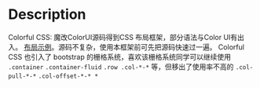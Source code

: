 # Description
Colorful CSS: 魔改ColorUI源码得到CSS 布局框架，部分语法与Color UI有出入。 [布局示例]( http://iss2016335550142.gitee.io/colorful-css)。源码不复杂，使用本框架前可先把源码快速过一遍。 Colorful CSS 也引入了 bootstrap 的栅格系统，喜欢该栅格系统同学可以继续使用 `.container` `.container-fluid` `.row .col-*-*` 等，但移出了使用率不高的 `.col-pull-*-*` `.col-offset-*-* *`

